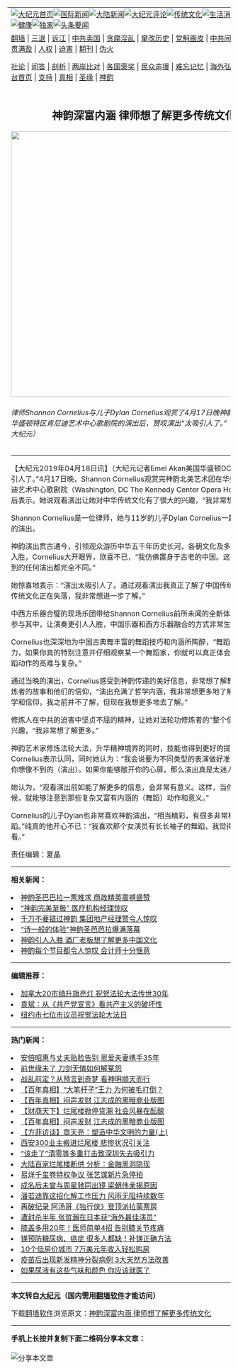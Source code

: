 <a name="1" id="1" target="_blank"></a><span id="1"></span>
<table align=center border="0"><tr><td colspan="2" VALIGN=TOP><a href="https://github.com/hknjtw322/djy/blob/master/gb/nf1351518.md#1"><img src="https://raw.githubusercontent.com/hknjtw322/www/master/t/djy/1.jpg" title="大纪元首页" alt="大纪元首页"></a><a href="https://github.com/hknjtw322/djy/blob/master/gb/n24hr.md#1"><img src="https://raw.githubusercontent.com/hknjtw322/www/master/t/djy/3.jpg" title="国际新闻" alt="国际新闻"></a><a href="https://github.com/hknjtw322/djy/blob/master/gb/nsc413.md#1"><img src="https://raw.githubusercontent.com/hknjtw322/www/master/t/djy/4.jpg" title="大陆新闻" alt="大陆新闻"></a><a href="https://github.com/hknjtw322/djy/blob/master/gb/news392.md#1"><img src="https://raw.githubusercontent.com/hknjtw322/www/master/t/djy/5.jpg" title="大纪元评论" alt="大纪元评论"></a><a href="https://github.com/hknjtw322/djy/blob/master/gb/news2007.md#1"><img src="https://raw.githubusercontent.com/hknjtw322/www/master/t/djy/6.jpg" title="传统文化" alt="传统文化"></a><a href="https://github.com/hknjtw322/djy/blob/master/gb/news2008.md#1"><img src="https://raw.githubusercontent.com/hknjtw322/www/master/t/djy/7.jpg" title="生活消费" alt="生活消费"></a><a href="https://github.com/hknjtw322/djy/blob/master/gb/ncyule.md#1"><img src="https://raw.githubusercontent.com/hknjtw322/www/master/t/djy/8.jpg" title="娱乐休闲" alt="娱乐休闲"></a><a href="https://github.com/hknjtw322/djy/blob/master/gb/nsc1002.md#1"><img src="https://raw.githubusercontent.com/hknjtw322/www/master/t/djy/9.jpg" title="健康" alt="健康"></a><a href="https://github.com/hknjtw322/djy/blob/master/gb/nf6092.md#1"><img src="https://raw.githubusercontent.com/hknjtw322/www/master/t/djy/10a.jpg" title="独家" alt="独家"></a><a href="https://github.com/hknjtw322/djy/blob/master/gb/nf4514.md#1"><img src="https://raw.githubusercontent.com/hknjtw322/www/master/t/djy/12a.jpg" title="头条要闻" alt="头条要闻"></a></td></tr>
<tr><td colspan="2" VALIGN=TOP><a target="_blank" href="https://github.com/hknjtw322/www/blob/master/README.md?zsrh#1">翻墙</a> | <a target="_blank" href="https://github.com/hknjtw322/djy/blob/master/gb/nf5657.md#1">三退</a> | <a target="_blank" href="https://github.com/hknjtw322/djy/blob/master/gb/nf6124.md#1">诉江</a> | <a target="_blank" href="https://github.com/hknjtw322/djy/blob/master/gb/nf1176117.md#1">中共卖国</a> | <a target="_blank" href="https://github.com/hknjtw322/djy/blob/master/gb/nf5773.md#1">贪腐淫乱</a> | <a target="_blank" href="https://github.com/hknjtw322/djy/blob/master/gb/nf1176115.md#1">窜改历史</a> | <a target="_blank" href="https://github.com/hknjtw322/djy/blob/master/gb/nf1176107.md#1">党魁画皮</a> | <a target="_blank" href="https://github.com/hknjtw322/djy/blob/master/gb/nf1320400.md#1">中共间谍</a> | <a target="_blank" href="https://github.com/hknjtw322/djy/blob/master/gb/nf1176114.md#1">破坏传统</a> | <a target="_blank" href="https://github.com/hknjtw322/ntdtv/blob/master/gb/prog447_1.md#1">恶贯满盈</a> | <a target="_blank" href="https://github.com/hknjtw322/djy/blob/master/gb/ncid278.md#1">人权</a> | <a target="_blank" href="https://github.com/hknjtw322/djy/blob/master/gb/nf1176111.md#1">迫害</a> | <a target="_blank" href="https://gitlab.com/szzdlab/mh-qikan/blob/master/README.md#1">期刊</a> | <a target="_blank" href="https://github.com/hknjtw322/djy/blob/master/gb/nf5562.md#1">伪火</a></p><p><a target="_blank" href="https://github.com/hknjtw322/djy/blob/master/gb/9p.md#1">社论</a> | <a target="_blank" href="https://github.com/hknjtw322/djy/blob/master/gb/nf4378.md#1">问答</a> | <a target="_blank" href="https://github.com/hknjtw322/djy/blob/master/gb/nf5792.md#1">剖析</a> | <a target="_blank" href="https://github.com/hknjtw322/djy/blob/master/gb/nf5735.md#1">两岸比对</a> | <a target="_blank" href="https://github.com/hknjtw322/djy/blob/master/gb/nf6119.md#1">各国褒奖</a> | <a target="_blank" href="https://github.com/hknjtw322/djy/blob/master/gb/nf6120.md#1">民众声援</a> | <a target="_blank" href="https://github.com/hknjtw322/djy/blob/master/gb/nf1188594.md#1">难忘记忆</a> | <a target="_blank" href="https://github.com/hknjtw322/djy/blob/master/gb/nf3180.md#1">海外弘传</a> | <a target="_blank" href="https://github.com/hknjtw322/djy/blob/master/gb/nf5410.md#1">万人上访</a> | <a target="_blank" href="https://github.com/hknjtw322/www/blob/master/README.md?zsrh#1">平台首页</a> | <a target="_blank" href="https://github.com/hknjtw322/djy/blob/master/gb/nf4386.md#1">支持</a> | <a target="_blank" href="https://github.com/hknjtw322/djy/blob/master/gb/nf4389.md#1">真相</a> | <a target="_blank" href="https://github.com/hknjtw322/djy/blob/master/gb/nf5790.md#1">圣缘</a> | <a target="_blank" href="https://github.com/hknjtw322/djy/blob/master/gb/nf4786.md#1">神韵</a></td></tr>
<tr><td VALIGN=TOP width="626"><h2 align=center>神韵深富内涵 律师想了解更多传统文化</h2>
<img width="600" src="https://i.epochtimes.com/assets/uploads/2019/04/1904180013461160-600x400.jpg" />
<h6>律师Shannon Cornelius与儿子Dylan Cornelius观赏了4月17日晚神韵北美艺术团在华盛顿特区肯尼迪艺术中心歌剧院的演出后，赞叹演出“太吸引人了。”（Emel Akan／大纪元）
</h6>
<hr>
	<p>【大纪元2019年04月18日讯】（大纪元记者Emel Akan美国华盛顿DC报导）“太吸引人了。”4月17日晚，Shannon Cornelius观赏完<ahref="https://github.com/hknjtw322/djy/blob/master/gb/tag/%E7%A5%9E%E9%9F%B5.md#1">神韵</a>北美艺术团在<ahref="https://github.com/hknjtw322/djy/blob/master/gb/tag/%E5%8D%8E%E7%9B%9B%E9%A1%BF%E7%89%B9%E5%8C%BA%E8%82%AF%E5%B0%BC%E8%BF%AA%E8%89%BA%E6%9C%AF%E4%B8%AD%E5%BF%83%E6%AD%8C%E5%89%A7%E9%99%A2.md#1">华盛顿特区肯尼迪艺术中心歌剧院</a>（Washington, DC The Kennedy Center Opera House）的演出后表示。她说观看演出让她对中华传统文化有了很大的兴趣，“我非常想进一步了解。”</p>
<p>Shannon Cornelius是一位律师，她与11岁的儿子Dylan Cornelius一起观看了当晚的演出。</p>
<p><ahref="https://github.com/hknjtw322/djy/blob/master/gb/tag/%E7%A5%9E%E9%9F%B5.md#1">神韵</a>演出贯古通今，引领观众游历中华五千年历史长河，各朝文化及多民族风俗引人入胜，Cornelius大开眼界，欣喜不已，“我仿佛置身于古老的中国。这与我们以往看到的任何演出都完全不同。”</p>
<p>她惊喜地表示：“演出太吸引人了。通过观看演出我真正了解了<ahref="https://github.com/hknjtw322/djy/blob/master/gb/tag/%E4%B8%AD%E5%9B%BD%E4%BC%A0%E7%BB%9F%E6%96%87%E5%8C%96.md#1">中国传统文化</a>，我知道传统文化正在失落，我非常想进一步了解。”</p>
<p>中西方乐器合璧的现场乐团带给Shannon Cornelius前所未闻的全新体验，“中国乐器参与其中，让演奏更引人入胜，中国乐器和西方乐器融合的方式非常生动有趣。”</p>
<p>Cornelius也深深地为中国古典舞丰富的舞蹈技巧和内涵所陶醉，“舞蹈更具有吸引力，如果你真的特别注意并仔细观察某一个舞蹈家，你就可以真正体会舞蹈本身和舞蹈动作的高难与复杂。”</p>
<p>通过当晚的演出，Cornelius感受到神韵传递的美好信息，非常想了解舞剧中表现的修炼者的故事和他们的<ahref="https://github.com/hknjtw322/djy/blob/master/gb/tag/%E4%BF%A1%E4%BB%B0.md#1">信仰</a>，“演出充满了哲学内涵，我非常想更多地了解法轮大法的哲学和信仰，我之前并不了解，但现在我想更多地去了解。”</p>
<p>修炼人在中共的迫害中坚贞不屈的精神，让她对法轮功修炼者的“整个<ahref="https://github.com/hknjtw322/djy/blob/master/gb/tag/%E4%BF%A1%E4%BB%B0.md#1">信仰</a>体系”深感兴趣，“我非常想了解更多。”</p>
<p>神韵艺术家修炼法轮大法，升华精神境界的同时，技能也得到更好的提升，Shannon Cornelius表示认同，同时她认为：“我会说要为不同类型的表演做好准备，这可能是你想像不到的（演出）。如果你能够敞开你的心扉，那么演出真是太迷人了。”</p>
<p>她认为，“观看演出前如能了解更多的信息，会非常有意义。这样，当你观看演出的时候，就能够注意到那些复杂又富有内涵的（舞蹈）动作和意义。”</p>
<p>Cornelius的儿子Dylan也非常喜欢神韵演出，“相当精彩，有很多非常棒的不同的舞蹈。”纯真的他开心不已：“我喜欢那个女演员有长长袖子的舞蹈，我觉得那个节目很好看。”</p>
<p>责任编辑：夏晶</p>
	
<hr>


<strong>相关新闻：</strong>
<li><a href="https://github.com/hknjtw322/djy/blob/master/gb/19/3/31/n11152840.md#1">神韵圣巴巴拉一票难求 商政精英震撼盛赞</a></li>
<li><a href="https://github.com/hknjtw322/djy/blob/master/gb/19/3/31/n11152963.md#1">“神韵完美至极” 医疗机构经理惊叹</a></li>
<li><a href="https://github.com/hknjtw322/djy/blob/master/gb/19/4/1/n11153982.md#1">千万不要错过神韵 集团地产经理赞令人惊叹</a></li>
<li><a href="https://github.com/hknjtw322/djy/blob/master/gb/19/4/1/n11154080.md#1">“诗一般的体验”神韵圣芭芭拉爆满落幕</a></li>
<li><a href="https://github.com/hknjtw322/djy/blob/master/gb/19/4/1/n11154732.md#1">神韵引人入胜 酒厂老板想了解更多中国文化</a></li>
<li><a href="https://github.com/hknjtw322/djy/blob/master/gb/19/4/1/n11154863.md#1">神韵每个节目都令人惊叹 会计师十分惬意</a></li>
<hr>


<strong>编辑推荐：</strong>
<li><a href="https://github.com/ychojm359/ntdtv/blob/master/gb/2022/05/01/a103414939.md#1" target="_blank">加拿大20市镇升旗亮灯 祝贺法轮大法传世30年</a></li><li><a href="https://github.com/tsiac2612/djy/blob/master/gb/19/12/5/n11701848.md#1" target="_blank">袁斌：从《共产党宣言》看共产主义的破坏性</a></li><li><a href="https://github.com/tsiac2612/djy/blob/master/gb/19/5/29/n11287543.md#1" target="_blank">纽约市七位市议员祝贺法轮大法日</a></li>
<hr>

<strong>热门新闻：</strong>
<li><a href="https://github.com/hknjtw322/djy/blob/master/gb/22/7/13/n13780125.md#1">安倍昭惠与丈夫贴脸告别 恩爱夫妻携手35年</a></li>
<li><a href="https://github.com/hknjtw322/djy/blob/master/gb/22/7/1/n13771608.md#1">前世缘未了 刀剑无情如何解冤怨</a></li>
<li><a href="https://github.com/hknjtw322/djy/blob/master/gb/22/7/2/n13772083.md#1">战乱前定？从预言到奇梦 看神明顺天而行</a></li>
<li><a href="https://github.com/hknjtw322/djy/blob/master/gb/22/6/26/n13767891.md#1">【百年真相】“大笔杆子”王力 为何被毛打倒？</a></li>
<li><a href="https://github.com/hknjtw322/djy/blob/master/gb/22/7/7/n13775796.md#1">【百年真相】闷声发财 江志成的黑暗商业版图</a></li>
<li><a href="https://github.com/hknjtw322/djy/blob/master/gb/22/7/15/n13781801.md#1">【财商天下】烂尾楼掀停贷潮 社会风暴在酝酿</a></li>
<li><a href="https://github.com/hknjtw322/djy/blob/master/gb/22/7/7/n13775796.md#1">【百年真相】闷声发财 江志成的黑暗商业版图</a></li>
<li><a href="https://github.com/hknjtw322/djy/blob/master/gb/22/7/15/n13781683.md#1">【方菲访谈】章天亮：塑造中华文明的力量(上)</a></li>
<li><a href="https://github.com/hknjtw322/djy/blob/master/gb/22/7/14/n13780665.md#1">西安300业主搬进烂尾楼 悲惨状况引关注</a></li>
<li><a href="https://github.com/hknjtw322/djy/blob/master/gb/22/7/14/n13780442.md#1">“该走了”清零等多重打击致深圳失去吸引力</a></li>
<li><a href="https://github.com/hknjtw322/djy/blob/master/gb/22/7/13/n13780360.md#1">大陆百家烂尾楼断供 分析：金融黑洞隐现</a></li>
<li><a href="https://github.com/hknjtw322/djy/blob/master/gb/22/7/13/n13780363.md#1">易烊千玺卷特权争议 张艺谋新片急停拍</a></li>
<li><a href="https://github.com/hknjtw322/djy/blob/master/gb/22/7/14/n13781025.md#1">成名后未曾与周星驰同出镜 梁朝伟亲揭原因</a></li>
<li><a href="https://github.com/hknjtw322/djy/blob/master/gb/22/7/13/n13779727.md#1">潘若迪靠这招化解工作压力 风雨无阻持续数年</a></li>
<li><a href="https://github.com/hknjtw322/djy/blob/master/gb/22/7/14/n13781107.md#1">再破纪录 阿汤哥《独行侠》登顶派拉蒙票房</a></li>
<li><a href="https://github.com/hknjtw322/djy/blob/master/gb/22/7/13/n13780297.md#1">遭封杀半年 张哲瀚在日本获“海外最佳演员”</a></li>
<li><a href="https://github.com/hknjtw322/djy/blob/master/gb/22/7/11/n13778570.md#1">膝盖多用20年！医师简单4招 告别膝关节疼痛</a></li>
<li><a href="https://github.com/hknjtw322/djy/blob/master/gb/22/7/12/n13779402.md#1">镁预防糖尿病、癌症 很多人都缺！补镁正确方法</a></li>
<li><a href="https://github.com/hknjtw322/djy/blob/master/gb/22/7/15/n13781296.md#1">10个低房价城市 7万美元年收入轻松购房</a></li>
<li><a href="https://github.com/hknjtw322/djy/blob/master/gb/22/7/12/n13778888.md#1">疫苗后出现新发精神分裂病例 3大天然方法改善</a></li>
<li><a href="https://github.com/hknjtw322/djy/blob/master/gb/22/7/14/n13780475.md#1">如果尿液有这些气味和颜色 你应该就医了</a></li>
<hr>

<strong>本文转自<a href="https://www.epochtimes.com">大纪元</a>（国内需用<a href="https://github.com/hknjtw322/www/blob/master/README.md#8">翻墙软件</a>才能访问）</strong><p>下载<a href="https://github.com/hknjtw322/www/blob/master/README.md#8">翻墙软件</a>浏览原文：<a href="https://www.epochtimes.com/gb/19/4/18/n11195314.htm">神韵深富内涵 律师想了解更多传统文化</a></p><hr>

<strong>手机上长按并复制下面二维码分享本文章：</strong><br><br><img src="https://chart.apis.google.com/chart?cht=qr&chs=240x240&choe=UTF-8&chld=M|2&chl=https://github.com/hknjtw322/djy/blob/master/gb/19/4/18/n11195314.md%231" title="分享本文章"></td><td VALIGN=TOP><a href="https://github.com/hknjtw322/djy/blob/master/gb/16/1/21/n4622075.md?dfh#1" target="_blank"><img src="https://raw.githubusercontent.com/hknjtw322/djy/master/gb/300/wei-f1.jpg" title="中共的伪火骗局"  alt="中共的伪火骗局"></a><br><a href="https://github.com/hknjtw322/www/blob/master/README.md?dfh#9" target="_blank"><img src="https://raw.githubusercontent.com/hknjtw322/djy/master/gb/300/yong-h.jpg" title="永恒的见证"  alt="永恒的见证"></a><br><a href="https://github.com/hknjtw322/djy/blob/master/gb/13/9/29/n3974789.md?dfh#1" target="_blank"><img src="https://raw.githubusercontent.com/hknjtw322/djy/master/gb/300/shang-lnz.jpg" title="善良女子被中共投男牢"  alt="善良女子被中共投男牢"></a><br><a href="https://github.com/hknjtw322/djy/blob/master/gb/16/3/16/n4663449.md?dfh#1" target="_blank"><img src="https://raw.githubusercontent.com/hknjtw322/djy/master/gb/300/huo-z3.jpg" title="警卫目击活摘器官"  alt="警卫目击活摘器官"></a><br><a href="https://github.com/hknjtw322/djy/blob/master/gb/16/8/7/n8177641.md?dfh#1" target="_blank"><img src="https://raw.githubusercontent.com/hknjtw322/djy/master/gb/300/huo-z4.jpg" title="证人描述活摘恐怖"  alt="证人描述活摘恐怖"></a><br><a href="https://github.com/hknjtw322/djy/blob/master/gb/10/4/19/n2881569.md?dfh#1" target="_blank"><img src="https://raw.githubusercontent.com/hknjtw322/djy/master/gb/300/huo-z1.jpg" title="揭开活摘器官黑幕"  alt="揭开活摘器官黑幕"></a><br><a href="https://github.com/hknjtw322/djy/blob/master/gb/10/11/7/n3077476.md?dfh#1" target="_blank"><img src="https://raw.githubusercontent.com/hknjtw322/djy/master/gb/300/ma-ks.jpg" title="马克思的成魔之路"  alt="马克思的成魔之路"></a><br><a href="https://github.com/hknjtw322/djy/blob/master/gb/14/6/9/n4173977.md?dfh#1" target="_blank"><img src="https://raw.githubusercontent.com/hknjtw322/djy/master/gb/300/chang-zs.jpg" title="藏字石 蕴天机"  alt="藏字石 蕴天机"></a><br><a href="https://github.com/hknjtw322/djy/blob/master/gb/18/5/10/n10381511.md?dfh#1" target="_blank"><img src="https://raw.githubusercontent.com/hknjtw322/djy/master/gb/300/st1.jpg" title="关注三亿人三退"  alt="关注三亿人三退"></a><br><a href="https://github.com/hknjtw322/djy/blob/master/gb/18/3/21/n10237682.md?dfh#1" target="_blank"><img src="https://raw.githubusercontent.com/hknjtw322/djy/master/gb/300/jie-t.jpg" title="解体中共复兴中华"  alt="解体中共复兴中华"></a><br><a href="https://github.com/hknjtw322/djy/blob/master/gb/9/2/9/n2422991.md?dfh#1" target="_blank"><img src="https://raw.githubusercontent.com/hknjtw322/djy/master/gb/300/gao-zs.jpg" title="中共迫害良心律师"  alt="中共迫害良心律师"></a><br><a href="https://github.com/hknjtw322/djy/blob/master/gb/18/12/9/n10900044.md?dfh#1" target="_blank"><img src="https://raw.githubusercontent.com/hknjtw322/djy/master/gb/300/sj1.jpg" title="三百多万人举报江泽民"  alt="三百多万人举报江泽民"></a><br><a href="https://github.com/hknjtw322/djy/blob/master/gb/18/8/28/n10672014.md?dfh#1" target="_blank"><img src="https://raw.githubusercontent.com/hknjtw322/djy/master/gb/300/sj2.jpg" title="这些官员为何起诉江泽民"  alt="这些官员为何起诉江泽民"></a><br><a href="https://github.com/hknjtw322/djy/blob/master/gb/8/12/18/n2367165.md?dfh#1" target="_blank"><img src="https://raw.githubusercontent.com/hknjtw322/djy/master/gb/300/liangan.jpg" title="海峡两岸的强烈对比"  alt="海峡两岸的强烈对比"></a><br><a href="https://github.com/hknjtw322/djy/blob/master/gb/15/12/10/n4593139.md?dfh#1" target="_blank"><img src="https://raw.githubusercontent.com/hknjtw322/djy/master/gb/300/jia-ndzl.jpg" title="加拿大总理的贺信"  alt="加拿大总理的贺信"></a><br><a href="https://github.com/hknjtw322/djy/blob/master/gb/11/6/17/n3289382.md?dfh#1" target="_blank"><img src="https://raw.githubusercontent.com/hknjtw322/djy/master/gb/300/xiao-wd.jpg" title="探寻真相兼听则明"  alt="探寻真相兼听则明"></a><br><a href="https://github.com/hknjtw322/djy/blob/master/gb/18/10/27/n10812623.md?dfh#1" target="_blank"><img src="https://raw.githubusercontent.com/hknjtw322/djy/master/gb/300/yindu.jpg" title="印度媒体报道东方"  alt="印度媒体报道东方"></a><br><a href="https://github.com/hknjtw322/djy/blob/master/gb/18/6/9/n10469652.md?dfh#1" target="_blank"><img src="https://raw.githubusercontent.com/hknjtw322/djy/master/gb/300/xie-j.jpg" title="不一样的海外校园"  alt="不一样的海外校园"></a><br><a href="https://github.com/hknjtw322/djy/blob/master/gb/7/4/5/n1669415.md?dfh#1" target="_blank"><img src="https://raw.githubusercontent.com/hknjtw322/djy/master/gb/300/li-up.jpg" title="从大师到徒弟的传奇"  alt="从大师到徒弟的传奇"></a><br><a href="https://github.com/hknjtw322/djy/blob/master/gb/17/5/26/n9191512.md?dfh#1" target="_blank"><img src="https://raw.githubusercontent.com/hknjtw322/djy/master/gb/300/zfl2.jpg" title="亿万人与东方一本奇书"  alt="亿万人与东方一本奇书"></a><br><a href="https://github.com/hknjtw322/djy/blob/master/gb/13/11/27/n4020290.md?dfh#1" target="_blank"><img src="https://raw.githubusercontent.com/hknjtw322/djy/master/gb/300/zhen-h.jpg" title="大陆见不到的震撼场面"  alt="大陆见不到的震撼场面"></a><br><a href="https://github.com/hknjtw322/djy/blob/master/gb/15/7/17/n4482910.md?dfh#1" target="_blank"><img src="https://raw.githubusercontent.com/hknjtw322/djy/master/gb/300/dalu-sk.jpg" title="人心向善 大陆当初盛况"  alt="人心向善 大陆当初盛况"></a><br><a href="https://github.com/hknjtw322/djy/blob/master/gb/19/1/5/n10955468.md?dfh#1" target="_blank"><img src="https://raw.githubusercontent.com/hknjtw322/djy/master/gb/300/zfl1.jpg" title="追寻真理 这书讲什么"  alt="追寻真理 这书讲什么"></a><br><a href="https://github.com/hknjtw322/www/blob/master/README.md?dfh#1" target="_blank"><img src="https://raw.githubusercontent.com/hknjtw322/djy/master/gb/300/fq1.jpg" title="下载免费翻墙软件"  alt="下载免费翻墙软件"></a><br></td></tr></table>
